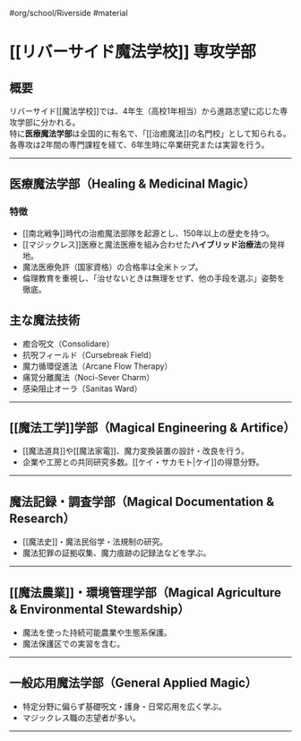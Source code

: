#org/school/Riverside #material
# [[リバーサイド魔法学校]] 専攻学部

## 概要
リバーサイド[[魔法学校]]では、4年生（高校1年相当）から進路志望に応じた専攻学部に分かれる。  
特に**医療魔法学部**は全国的に有名で、「[[治癒魔法]]の名門校」として知られる。  
各専攻は2年間の専門課程を経て、6年生時に卒業研究または実習を行う。

---

## 医療魔法学部（Healing & Medicinal Magic）
### 特徴
- [[南北戦争]]時代の治癒魔法部隊を起源とし、150年以上の歴史を持つ。
- [[マジックレス]]医療と魔法医療を組み合わせた**ハイブリッド治療法**の発祥地。
- 魔法医療免許（国家資格）の合格率は全米トップ。
- 倫理教育を重視し、「治せないときは無理をせず、他の手段を選ぶ」姿勢を徹底。

## 主な魔法技術
- 癒合呪文（Consolidare）
- 抗呪フィールド（Cursebreak Field）
- 魔力循環促進法（Arcane Flow Therapy）
- 痛覚分離魔法（Noci-Sever Charm）
- 感染阻止オーラ（Sanitas Ward）

---

## [[魔法工学]]学部（Magical Engineering & Artifice）
- [[魔法道具]]や[[魔法家電]]、魔力変換装置の設計・改良を行う。
- 企業や工房との共同研究多数。[[ケイ・サカモト|ケイ]]の得意分野。

---

## 魔法記録・調査学部（Magical Documentation & Research）
- [[魔法史]]・魔法民俗学・法規制の研究。
- 魔法犯罪の証拠収集、魔力痕跡の記録法などを学ぶ。

---

## [[魔法農業]]・環境管理学部（Magical Agriculture & Environmental Stewardship）
- 魔法を使った持続可能農業や生態系保護。
- 魔法保護区での実習を含む。

---

## 一般応用魔法学部（General Applied Magic）
- 特定分野に偏らず基礎呪文・護身・日常応用を広く学ぶ。
- マジックレス職の志望者が多い。

---
